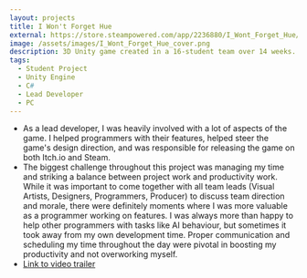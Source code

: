 ```yaml
---
layout: projects
title: I Won't Forget Hue
external: https://store.steampowered.com/app/2236880/I_Wont_Forget_Hue/
image: /assets/images/I_Wont_Forget_Hue_cover.png
description: 3D Unity game created in a 16-student team over 14 weeks. I acted as lead developer. Released on Steam with over 20,000 downloads.
tags:
  - Student Project
  - Unity Engine
  - C#
  - Lead Developer
  - PC
---
```


<p>
  <ul>
    <li>As a lead developer, I was heavily involved with a lot of aspects of the game. I helped programmers with their features, helped steer the game's design direction, and was responsible for releasing the game on both Itch.io and Steam.</li>
    <li>The biggest challenge throughout this project was managing my time and striking a balance between project work and productivity work. While it was important to come together with all team leads (Visual Artists, Designers, Programmers, Producer) to discuss team direction and morale, there were definitely moments where I was more valuable as a programmer working on features. I was always more than happy to help other programmers with tasks like AI behaviour, but sometimes it took away from my own development time. 
    Proper communication and scheduling my time throughout the day were pivotal in boosting my productivity and not overworking myself.
    </li>
    <li> <a href="https://www.youtube.com/watch?v=nmKsOtgYTGI" target="_blank">Link to video trailer</a> </li>
  </ul>
</p>
